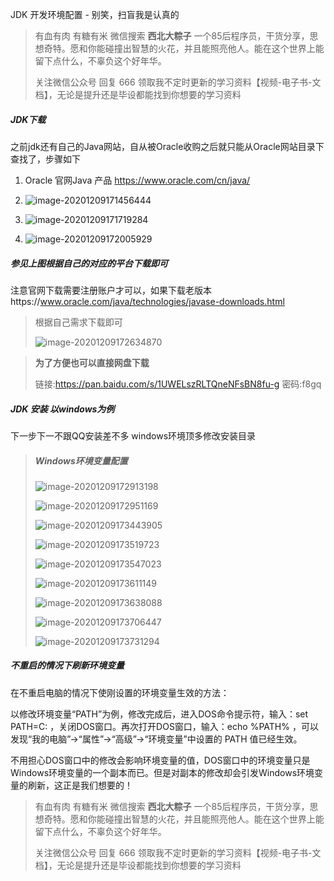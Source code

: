 JDK 开发环境配置 - 别笑，扫盲我是认真的

> 有血有肉 有糖有米 微信搜索 **西北大粽子** 一个85后程序员，干货分享，思想奇特。愿和你能碰撞出智慧的火花，并且能照亮他人。能在这个世界上能留下点什么，不辜负这个好年华。
>
> 关注微信公众号 回复 666 领取我不定时更新的学习资料【视频-电子书-文档】，无论是提升还是毕设都能找到你想要的学习资料 

##### **JDK下载**

之前jdk还有自己的Java网站，自从被Oracle收购之后就只能从Oracle网站目录下查找了，步骤如下

1. Oracle 官网Java 产品 https://www.oracle.com/cn/java/

2. ![image-20201209171456444](https://gitee.com/stivepeim/img4mk/raw/master/20201209171456.png)

3. ![image-20201209171719284](https://gitee.com/stivepeim/img4mk/raw/master/20201209171719.png)

4. ![image-20201209172005929](https://gitee.com/stivepeim/img4mk/raw/master/20201209172005.png)

   

   

##### **参见上图根据自己的对应的平台下载即可**

注意官网下载需要注册账户才可以，如果下载老版本https://www.oracle.com/java/technologies/javase-downloads.html

> 根据自己需求下载即可
>
> ![image-20201209172634870](https://gitee.com/stivepeim/img4mk/raw/master/20201209172634.png)

> **为了方便也可以直接网盘下载**
>
> 链接:https://pan.baidu.com/s/1UWELszRLTQneNFsBN8fu-g  密码:f8gq



##### JDK **安装 以windows为例**

下一步下一不跟QQ安装差不多 windows环境顶多修改安装目录

> ##### **Windows环境变量配置**
>
> ![image-20201209172913198](https://gitee.com/stivepeim/img4mk/raw/master/20201209172913.png)
>
> ![image-20201209172951169](https://gitee.com/stivepeim/img4mk/raw/master/20201209172951.png)
>
> ![image-20201209173443905](https://gitee.com/stivepeim/img4mk/raw/master/20201209173443.png)
>
> ![image-20201209173519723](https://gitee.com/stivepeim/img4mk/raw/master/20201209173519.png)
>
> ![image-20201209173547023](https://gitee.com/stivepeim/img4mk/raw/master/20201209173547.png)
>
> ![image-20201209173611149](https://gitee.com/stivepeim/img4mk/raw/master/20201209173611.png)
>
> ![image-20201209173638088](https://gitee.com/stivepeim/img4mk/raw/master/20201209173638.png)
>
> ![image-20201209173706447](https://gitee.com/stivepeim/img4mk/raw/master/20201209173706.png)
>
> ![image-20201209173731294](https://gitee.com/stivepeim/img4mk/raw/master/20201209173731.png)

##### **不重启的情况下刷新环境变量**

在不重启电脑的情况下使刚设置的环境变量生效的方法：

以修改环境变量“PATH”为例，修改完成后，进入DOS命令提示符，输入：set PATH=C: ，关闭DOS窗口。再次打开DOS窗口，输入：echo %PATH% ，可以发现“我的电脑”->“属性”->“高级”->“环境变量”中设置的 PATH 值已经生效。

不用担心DOS窗口中的修改会影响环境变量的值，DOS窗口中的环境变量只是Windows环境变量的一个副本而已。但是对副本的修改却会引发Windows环境变量的刷新，这正是我们想要的！



> 有血有肉 有糖有米 微信搜索 **西北大粽子** 一个85后程序员，干货分享，思想奇特。愿和你能碰撞出智慧的火花，并且能照亮他人。能在这个世界上能留下点什么，不辜负这个好年华。
>
> 关注微信公众号 回复 666 领取我不定时更新的学习资料【视频-电子书-文档】，无论是提升还是毕设都能找到你想要的学习资料 